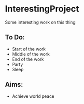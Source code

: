 # InterestingProject
Some interesting work on this thing

## To Do:
- Start of the work
- Middle of the work
- End of the work
- Party
- Sleep

## Aims:
- Achieve world peace
